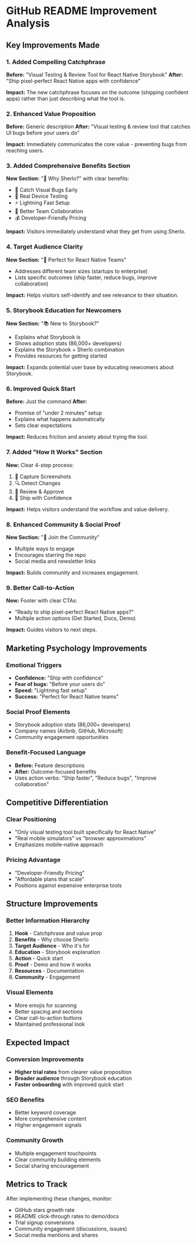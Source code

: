 # GitHub README Improvement Analysis

## Key Improvements Made

### 1. **Added Compelling Catchphrase**

**Before:** "Visual Testing & Review Tool for React Native Storybook"
**After:** "Ship pixel-perfect React Native apps with confidence"

**Impact:** The new catchphrase focuses on the outcome (shipping confident apps) rather than just describing what the tool is.

### 2. **Enhanced Value Proposition**

**Before:** Generic description
**After:** "Visual testing & review tool that catches UI bugs before your users do"

**Impact:** Immediately communicates the core value - preventing bugs from reaching users.

### 3. **Added Comprehensive Benefits Section**

**New Section:** "🚀 Why Sherlo?" with clear benefits:

- 🐛 Catch Visual Bugs Early
- 📱 Real Device Testing
- ⚡ Lightning Fast Setup
- 👥 Better Team Collaboration
- 💰 Developer-Friendly Pricing

**Impact:** Visitors immediately understand what they get from using Sherlo.

### 4. **Target Audience Clarity**

**New Section:** "🎯 Perfect for React Native Teams"

- Addresses different team sizes (startups to enterprise)
- Lists specific outcomes (ship faster, reduce bugs, improve collaboration)

**Impact:** Helps visitors self-identify and see relevance to their situation.

### 5. **Storybook Education for Newcomers**

**New Section:** "📚 New to Storybook?"

- Explains what Storybook is
- Shows adoption stats (86,000+ developers)
- Explains the Storybook + Sherlo combination
- Provides resources for getting started

**Impact:** Expands potential user base by educating newcomers about Storybook.

### 6. **Improved Quick Start**

**Before:** Just the command
**After:**

- Promise of "under 2 minutes" setup
- Explains what happens automatically
- Sets clear expectations

**Impact:** Reduces friction and anxiety about trying the tool.

### 7. **Added "How It Works" Section**

**New:** Clear 4-step process:

1. 📸 Capture Screenshots
2. 🔍 Detect Changes
3. 👀 Review & Approve
4. 🚢 Ship with Confidence

**Impact:** Helps visitors understand the workflow and value delivery.

### 8. **Enhanced Community & Social Proof**

**New Section:** "🌟 Join the Community"

- Multiple ways to engage
- Encourages starring the repo
- Social media and newsletter links

**Impact:** Builds community and increases engagement.

### 9. **Better Call-to-Action**

**New:** Footer with clear CTAs:

- "Ready to ship pixel-perfect React Native apps?"
- Multiple action options (Get Started, Docs, Demo)

**Impact:** Guides visitors to next steps.

## Marketing Psychology Improvements

### Emotional Triggers

- **Confidence:** "Ship with confidence"
- **Fear of bugs:** "Before your users do"
- **Speed:** "Lightning fast setup"
- **Success:** "Perfect for React Native teams"

### Social Proof Elements

- Storybook adoption stats (86,000+ developers)
- Company names (Airbnb, GitHub, Microsoft)
- Community engagement opportunities

### Benefit-Focused Language

- **Before:** Feature descriptions
- **After:** Outcome-focused benefits
- Uses action verbs: "Ship faster", "Reduce bugs", "Improve collaboration"

## Competitive Differentiation

### Clear Positioning

- "Only visual testing tool built specifically for React Native"
- "Real mobile simulators" vs "browser approximations"
- Emphasizes mobile-native approach

### Pricing Advantage

- "Developer-Friendly Pricing"
- "Affordable plans that scale"
- Positions against expensive enterprise tools

## Structure Improvements

### Better Information Hierarchy

1. **Hook** - Catchphrase and value prop
2. **Benefits** - Why choose Sherlo
3. **Target Audience** - Who it's for
4. **Education** - Storybook explanation
5. **Action** - Quick start
6. **Proof** - Demo and how it works
7. **Resources** - Documentation
8. **Community** - Engagement

### Visual Elements

- More emojis for scanning
- Better spacing and sections
- Clear call-to-action buttons
- Maintained professional look

## Expected Impact

### Conversion Improvements

- **Higher trial rates** from clearer value proposition
- **Broader audience** through Storybook education
- **Faster onboarding** with improved quick start

### SEO Benefits

- Better keyword coverage
- More comprehensive content
- Higher engagement signals

### Community Growth

- Multiple engagement touchpoints
- Clear community building elements
- Social sharing encouragement

## Metrics to Track

After implementing these changes, monitor:

- GitHub stars growth rate
- README click-through rates to demo/docs
- Trial signup conversions
- Community engagement (discussions, issues)
- Social media mentions and shares
